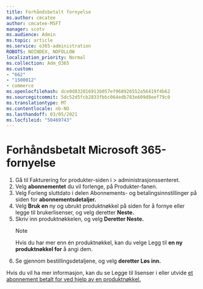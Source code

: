 ```yaml
---
title: Forhåndsbetalt fornyelse
ms.author: cmcatee
author: cmcatee-MSFT
manager: scotv
ms.audience: Admin
ms.topic: article
ms.service: o365-administration
ROBOTS: NOINDEX, NOFOLLOW
localization_priority: Normal
ms.collection: Adm_O365
ms.custom:
- "662"
- "1500012"
- commerce
ms.openlocfilehash: dce0d832016913b057ef968926552a56419f4b62
ms.sourcegitcommit: 5dc52d5fcb2833fbbc064edb783e609d8eef79c0
ms.translationtype: MT
ms.contentlocale: nb-NO
ms.lasthandoff: 03/05/2021
ms.locfileid: "50469743"
---
```

# <a name="prepaid-microsoft-365-renewal"></a>Forhåndsbetalt Microsoft 365-fornyelse

1. Gå til Fakturering for  produkter-siden i \> **[](https://go.microsoft.com/fwlink/p/?linkid=842054)** administrasjonssenteret.
2. Velg **abonnementet** du vil forlenge, på Produkter-fanen.
3. Velg Forleng sluttdato  i delen Abonnements- og betalingsinnstillinger på siden for **abonnementsdetaljer.**
4. Velg **Bruk en** ny og ubrukt produktnøkkel på siden for å fornye eller legge til brukerlisenser, og velg deretter **Neste.** 
5. Skriv inn produktnøkkelen, og velg **Deretter Neste.**
    > [!NOTE]
    > Hvis du har mer enn én produktnøkkel, kan du velge Legg til **en ny produktnøkkel for** å angi dem.
6. Se gjennom bestillingsdetaljene, og velg **deretter Løs inn.**

Hvis du vil ha mer informasjon, kan du se Legge til lisenser i eller utvide [et abonnement betalt for ved hjelp av en produktnøkkel.](https://docs.microsoft.com/microsoft-365/commerce/licenses/add-licenses-using-product-key)